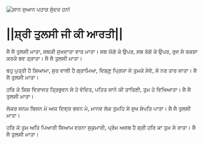 ![ਸਾਨ ਜੁਆਨ ਪਹਾੜ ਸੁੰਦਰ ਹਨ!](lib/assets/images/artis/img.png "ਸਾਨ ਜੁਆਨ ਪਹਾੜ")

# ||ਸ਼੍ਰੀ ਤੁਲਸੀ ਜੀ ਕੀ ਆਰਤੀ||

ਜੈ ਜੈ ਤੁਲਸੀ ਮਾਤਾ, ਸਬਕੀ ਸੁਖਦਾਤਾ ਵਾਰ ਮਾਤਾ।
ਸਬ ਯੋਗੋ ਕੇ ਉਪਰ, ਸਬ ਰੋਗੋ ਕੇ ਉਪਰ,
ਰੁਜ ਸੇ ਰਕਸ਼ਾ ਕਰਕੇ ਭਵ ਤ੍ਰਾਤਾ।
ਜੈ ਜੈ ਤੁਲਸੀ ਮਾਤਾ।

ਬਹੁ ਪੁਤ੍ਰੀ ਹੈ ਸ਼ਿਆਮਾ, ਸੁਰ ਵਾਲੀ ਹੈ ਗ੍ਰਾਮਿਆ,
ਵਿਸ਼੍ਣੁ ਪ੍ਰਿਯਾ ਜੋ ਤੁਮਕੋ ਸੇਵੇ, ਸੋ ਨਰ ਤਾਰ ਜਾਤਾ।
ਜੈ ਜੈ ਤੁਲਸੀ ਮਾਤਾ।

ਹਰਿ ਕੇ ਸ਼ਿਸ਼ ਵਿਰਾਜਤ ਤ੍ਰਿਭੁਵਨ ਸੇ ਹੋ ਵੰਦਿਤ,
ਪਤਿਤ ਜਾਨੋ ਕੀ ਤਾਰਿਣੀ, ਤੁਮ ਹੋ ਵਿਖਿਆਤਾ।
ਜੈ ਜੈ ਤੁਲਸੀ ਮਾਤਾ।

ਲੇਕਰ ਜਨਮ ਬਿਜਨ ਮੇ ਅਯ ਦਿਵ੍ਯ ਭਵਨ ਮੇ,
ਮਾਨਵ ਲੋਕ ਤੁਮਹਿ ਸੇ ਸੁਖ ਸੰਪਤਿ ਪਾਤਾ।
ਜੈ ਜੈ ਤੁਲਸੀ ਮਾਤਾ।

ਹਰਿ ਕੋ ਤੁਮ ਅਤਿ ਪਿਆਰੀ ਸਿਆਮ ਵਰਨਾ ਸੁਕੁਮਾਰੀ,
ਪ੍ਰੇਮ ਅਜਬ ਹੈ ਸ਼੍ਰੀ ਹਰਿ ਕਾ ਤੁਮ ਸੇ ਰਾਤਾ।
ਜੈ ਜੈ ਤੁਲਸੀ ਮਾਤਾ।